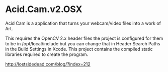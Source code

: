 # Acid.Cam.v2.OSX

Acid Cam is a application that turns your webcam/video files into a work of Art.

This requires the OpenCV 2.x header files
the project is configured for them to be in /opt/local/include
but you can change that in Header Search Paths in the Build Settings in Xcode.
This project contains the compiled static libraries required to create the program.


http://lostsidedead.com/blog/?index=212
